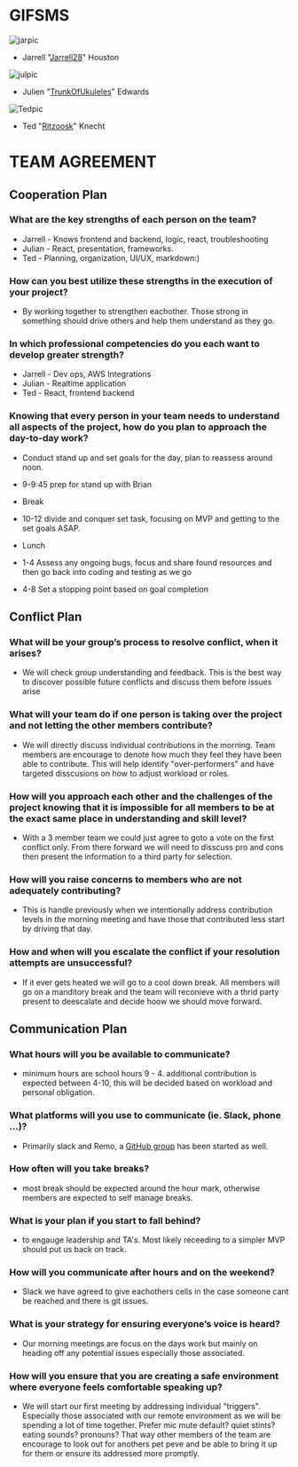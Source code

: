 # GIFSMS
![jarpic](https://media-exp1.licdn.com/dms/image/C5603AQHGEeIrUVqSgQ/profile-displayphoto-shrink_200_200/0/1583288845201?e=1626307200&v=beta&t=XgeQvihKxTw3TATex2Qb9ZoSXC8-QfrX7k7Shu9qMwQ "jarrell")
- Jarrell "[Jarrell28](https://github.com/Jarrell28)" Houston


![julpic](https://avatars.githubusercontent.com/u/60909020?v=4 "Jul pic")
- Julien "[TrunkOfUkuleles](https://github.com/TrunkOfUkuleles)" Edwards


![Tedpic](https://avatars.githubusercontent.com/u/76967842?v=4 "Ted pic")
- Ted "[Ritzoosk](https://github.com/Ritzoosk)" Knecht


# TEAM AGREEMENT

## Cooperation Plan

### What are the key strengths of each person on the team?
- Jarrell - Knows frontend and backend, logic, react, troubleshooting
- Julian - React, presentation, frameworks.
- Ted - Planning, organization, UI/UX, markdown:)

### How can you best utilize these strengths in the execution of your project?

- By working together to strengthen eachother. Those strong in something should drive others and help them understand as they go.


### In which professional competencies do you each want to develop greater strength?

- Jarrell - Dev ops, AWS Integrations
- Julian - Realtime application
- Ted - React, frontend backend


### Knowing that every person in your team needs to understand all aspects of the project, how do you plan to approach the day-to-day work?

- Conduct stand up and set goals for the day, plan to reassess around noon.

- 9-9:45 prep for stand up with Brian 
- Break
- 10-12 divide and conquer set task, focusing on MVP and getting to the set goals ASAP.
- Lunch
- 1-4 Assess any ongoing bugs, focus and share found resources and then go back into coding and testing as we go
- 4-8 Set a stopping point based on goal completion


## Conflict Plan

### What will be your group’s process to resolve conflict, when it arises?
- We will check group understanding and feedback. This is the best way to discover possible future conflicts and discuss them before issues arise 

### What will your team do if one person is taking over the project and not letting the other members contribute?
- We will directly discuss individual contributions in the morning. Team members are encourage to denote how much they feel they have been able to contribute. This will help identify "over-performers" and have targeted disscusions on how to adjust workload or roles.

### How will you approach each other and the challenges of the project knowing that it is impossible for all members to be at the exact same place in understanding and skill level?
- With a 3 member team we could just agree to goto a vote on the first conflict only. From there forward we will need to disscuss pro and cons then present the information to a third party for selection.

### How will you raise concerns to members who are not adequately contributing?
- This is handle previously when we intentionally address contribution levels in the morning meeting and have those that contributed less start by driving that day.

### How and when will you escalate the conflict if your resolution attempts are unsuccessful?
- If it ever gets heated we will go to a cool down break. All members will go on a manditory break and the team will reconieve with a thrid party present to deescalate and  decide hoow we should move forward.


## Communication Plan

### What hours will you be available to communicate?
- minimum hours are school hours 9 - 4. additional contribution is expected between 4-10, this will be decided based on workload and personal obligation. 

### What platforms will you use to communicate (ie. Slack, phone …)?
- Primarily slack and Remo, a [GitHub group](https://github.com/GIFSMS/GIFSMS)  has been started as well.

### How often will you take breaks?
- most break should be expected around the hour mark, otherwise members are expected to self manage breaks.

### What is your plan if you start to fall behind?
- to engauge leadership and TA's. Most likely receeding to a simpler MVP should put us back on track.

### How will you communicate after hours and on the weekend?
- Slack we have agreed to give eachothers cells in the case someone cant be reached and there is git issues.

### What is your strategy for ensuring everyone’s voice is heard?
- Our morning meetings are focus on the days work but mainly on heading off any potential issues especially those associated.

### How will you ensure that you are creating a safe environment where everyone feels comfortable speaking up?
- We will start our first meeting by addressing individual "triggers". Especially those associated with our remote environment as we will be spending a lot of time together. Prefer mic mute default? quiet stints? eating sounds? pronouns? That way other members of the team are encourage to look out for anothers pet peve and be able to bring it up for them or ensure its addressed more promptly.



